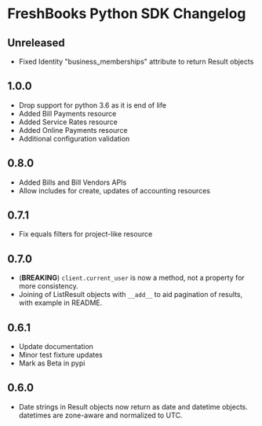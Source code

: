 # FreshBooks Python SDK Changelog

## Unreleased

- Fixed Identity "business_memberships" attribute to return Result objects

## 1.0.0

- Drop support for python 3.6 as it is end of life
- Added Bill Payments resource
- Added Service Rates resource
- Added Online Payments resource
- Additional configuration validation

## 0.8.0

- Added Bills and Bill Vendors APIs
- Allow includes for create, updates of accounting resources

## 0.7.1

- Fix equals filters for project-like resource

## 0.7.0

- (**BREAKING**) `client.current_user` is now a method, not a property for more consistency.
- Joining of ListResult objects with `__add__` to aid pagination of results, with example in README.

## 0.6.1

- Update documentation
- Minor test fixture updates
- Mark as Beta in pypi

## 0.6.0

- Date strings in Result objects now return as date and datetime objects. datetimes are zone-aware and normalized to UTC.
